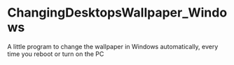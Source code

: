 # ChangingDesktopsWallpaper_Windows
A little program to change the wallpaper in Windows automatically, every time you reboot or turn on the PC
